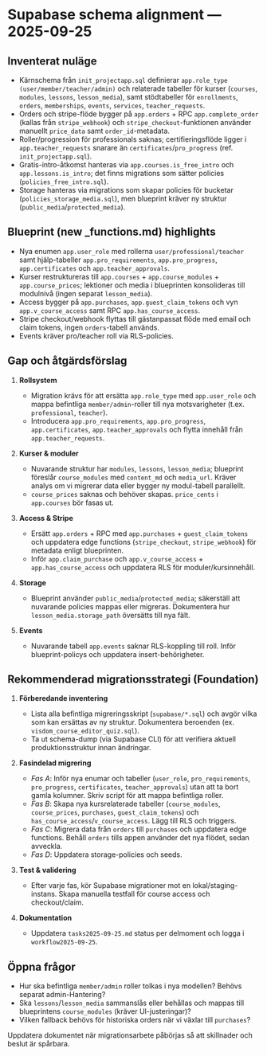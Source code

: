 # Supabase schema alignment — 2025-09-25

## Inventerat nuläge
- Kärnschema från `init_projectapp.sql` definierar `app.role_type (user/member/teacher/admin)` och relaterade tabeller för kurser (`courses`, `modules`, `lessons`, `lesson_media`), samt stödtabeller för `enrollments`, `orders`, `memberships`, `events`, `services`, `teacher_requests`.
- Orders och stripe-flöde bygger på `app.orders` + RPC `app.complete_order` (kallas från `stripe_webhook`) och `stripe_checkout`-funktionen använder manuellt `price_data` samt `order_id`-metadata.
- Roller/progression för professionals saknas; certifieringsflöde ligger i `app.teacher_requests` snarare än `certificates`/`pro_progress` (ref. `init_projectapp.sql`).
- Gratis-intro-åtkomst hanteras via `app.courses.is_free_intro` och `app.lessons.is_intro`; det finns migrations som sätter policies (`policies_free_intro.sql`).
- Storage hanteras via migrations som skapar policies för bucketar (`policies_storage_media.sql`), men blueprint kräver ny struktur (`public_media`/`protected_media`).

## Blueprint (new _functions.md) highlights
- Nya enumen `app.user_role` med rollerna `user/professional/teacher` samt hjälp-tabeller `app.pro_requirements`, `app.pro_progress`, `app.certificates` och `app.teacher_approvals`.
- Kurser restruktureras till `app.courses` + `app.course_modules` + `app.course_prices`; lektioner och media i blueprinten konsolideras till modulnivå (ingen separat `lesson_media`).
- Access bygger på `app.purchases`, `app.guest_claim_tokens` och vyn `app.v_course_access` samt RPC `app.has_course_access`.
- Stripe checkout/webhook flyttas till gästanpassat flöde med email och claim tokens, ingen `orders`-tabell används.
- Events kräver pro/teacher roll via RLS-policies.

## Gap och åtgärdsförslag
1. **Rollsystem**
   - Migration krävs för att ersätta `app.role_type` med `app.user_role` och mappa befintliga `member/admin`-roller till nya motsvarigheter (t.ex. `professional`, `teacher`).
   - Introducera `app.pro_requirements`, `app.pro_progress`, `app.certificates`, `app.teacher_approvals` och flytta innehåll från `app.teacher_requests`.

2. **Kurser & moduler**
   - Nuvarande struktur har `modules`, `lessons`, `lesson_media`; blueprint föreslår `course_modules` med `content_md` och `media_url`. Kräver analys om vi migrerar data eller bygger ny modul-tabell parallellt.
   - `course_prices` saknas och behöver skapas. `price_cents` i `app.courses` bör fasas ut.

3. **Access & Stripe**
   - Ersätt `app.orders` + RPC med `app.purchases` + `guest_claim_tokens` och uppdatera edge functions (`stripe_checkout`, `stripe_webhook`) för metadata enligt blueprinten.
   - Inför `app.claim_purchase` och `app.v_course_access` + `app.has_course_access` och uppdatera RLS för moduler/kursinnehåll.

4. **Storage**
   - Blueprint använder `public_media`/`protected_media`; säkerställ att nuvarande policies mappas eller migreras. Dokumentera hur `lesson_media.storage_path` översätts till nya fält.

5. **Events**
   - Nuvarande tabell `app.events` saknar RLS-koppling till roll. Inför blueprint-policys och uppdatera insert-behörigheter.

## Rekommenderad migrationsstrategi (Foundation)
1. **Förberedande inventering**
   - Lista alla befintliga migreringsskript (`supabase/*.sql`) och avgör vilka som kan ersättas av ny struktur. Dokumentera beroenden (ex. `visdom_course_editor_quiz.sql`).
   - Ta ut schema-dump (via Supabase CLI) för att verifiera aktuell produktionsstruktur innan ändringar.

2. **Fasindelad migrering**
   - *Fas A*: Inför nya enumar och tabeller (`user_role`, `pro_requirements`, `pro_progress`, `certificates`, `teacher_approvals`) utan att ta bort gamla kolumner. Skriv script för att mappa befintliga roller.
   - *Fas B*: Skapa nya kursrelaterade tabeller (`course_modules`, `course_prices`, `purchases`, `guest_claim_tokens`) och `has_course_access`/`v_course_access`. Lägg till RLS och triggers.
   - *Fas C*: Migrera data från `orders` till `purchases` och uppdatera edge functions. Behåll `orders` tills appen använder det nya flödet, sedan avveckla.
   - *Fas D*: Uppdatera storage-policies och seeds.

3. **Test & validering**
   - Efter varje fas, kör Supabase migrationer mot en lokal/staging-instans. Skapa manuella testfall för course access och checkout/claim.

4. **Dokumentation**
   - Uppdatera `tasks2025-09-25.md` status per delmoment och logga i `workflow2025-09-25`.

## Öppna frågor
- Hur ska befintliga `member/admin` roller tolkas i nya modellen? Behövs separat admin-Hantering?
- Ska `lessons`/`lesson_media` sammanslås eller behållas och mappas till blueprintens `course_modules` (kräver UI-justeringar)?
- Vilken fallback behövs för historiska orders när vi växlar till `purchases`?

Uppdatera dokumentet när migrationsarbete påbörjas så att skillnader och beslut är spårbara.
